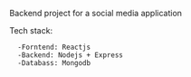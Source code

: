 Backend project for a social media application

Tech stack: 

      -Forntend: Reactjs
      -Backend: Nodejs + Express
      -Databass: Mongodb
